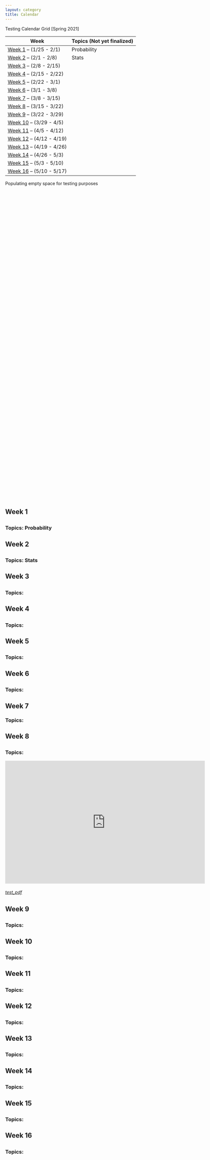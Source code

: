 ```yaml
---
layout: category
title: Calendar
---
```


Testing Calendar Grid [Spring 2021]
<div class = "Calendar-Grid">
    <table>
        <thead>
          <tr>
            <th>Week</th>
            <th>Topics (Not yet finalized)</th>
          </tr>
        </thead>
        <tbody>
          <tr>
            <td><a href="#Week1">Week 1</a> &ndash; (1/25 - 2/1)</td>
            <td>Probability</td>
          </tr>
          <tr>
            <td><a href="#Week2">Week 2</a> &ndash; (2/1 - 2/8)</td>
            <td>Stats</td>
          </tr>
          <tr>
            <td><a href="#Week3">Week 3</a> &ndash; (2/8 - 2/15)</td>
            <td></td>
          </tr>
          <tr>
            <td><a href="#Week4">Week 4</a> &ndash; (2/15 - 2/22)</td>
            <td></td>
          </tr>
          <tr>
            <td><a href="#Week5">Week 5</a> &ndash; (2/22 - 3/1)</td>
            <td></td>
          </tr>
          <tr>
            <td><a href="#Week6">Week 6</a> &ndash; (3/1 - 3/8)</td>
            <td></td>
          </tr>
          <tr>
            <td><a href="#Week7">Week 7</a> &ndash; (3/8 - 3/15)</td>
            <td></td>
          </tr>
          <tr>
            <td><a href="#Week8">Week 8</a> &ndash; (3/15 - 3/22)</td>
            <td></td>
          </tr>
          <tr>
            <td><a href="#Week9">Week 9</a> &ndash; (3/22 - 3/29)</td>
            <td></td>
          </tr>
          <tr>
            <td><a href="#Week10">Week 10</a> &ndash; (3/29 - 4/5)</td>
            <td></td>
          </tr>
          <tr>
            <td><a href="#Week11">Week 11</a> &ndash; (4/5 - 4/12)</td>
            <td></td>
          </tr>
          <tr>
            <td><a href="#Week12">Week 12</a> &ndash; (4/12 - 4/19)</td>
            <td></td>
          </tr>
          <tr>
            <td><a href="#Week13">Week 13</a> &ndash; (4/19 - 4/26)</td>
            <td></td>
          </tr>
          <tr>
            <td><a href="#Week14">Week 14</a> &ndash; (4/26 - 5/3)</td>
            <td></td>
          </tr>
          <tr>
            <td><a href="#Week15">Week 15</a> &ndash; (5/3 - 5/10)</td>
            <td></td>
          </tr>
          <tr>
            <td><a href="#Week16">Week 16</a> &ndash; (5/10 - 5/17)</td>
            <td></td>
          </tr> 
        </tbody>
      </table>
    </div>
Populating empty space for testing purposes
<br><br><br><br><br><br><br><br><br><br><br><br><br><br><br><br><br><br><br><br><br><br><br><br><br><br><br><br><br><br>
<br><br><br><br><br><br><br><br><br><br><br><br><br><br><br><br><br><br><br><br><br><br><br><br><br><br><br><br><br><br>

<h2 id = "Week1"> Week 1 <h2>
<h3> Topics: Probability</h3>

<h2 id = "Week2"> Week 2 <h2>
<h3> Topics: Stats</h3>

<h2 id = "Week3"> Week 3 <h2>
<h3> Topics: </h3>

<h2 id = "Week4"> Week 4 <h2>
<h3> Topics: </h3>

<h2 id = "Week5"> Week 5 <h2>
<h3> Topics: </h3>

<h2 id = "Week6"> Week 6 <h2>
<h3> Topics: </h3>

<h2 id = "Week7"> Week 7<h3> Topics: </h3>
 <h2>

<h2 id = "Week8"> Week 8 <h2>
<h3> Topics: </h3>

<iframe id="kmsembed-1_0dxz953f" width="640" height="394" src="https://mediaspace.illinois.edu/embed/secure/iframe/entryId/1_0dxz953f/uiConfId/26883701" class="kmsembed" allowfullscreen webkitallowfullscreen mozAllowFullScreen allow="autoplay *; fullscreen *; encrypted-media *" referrerPolicy="no-referrer-when-downgrade" sandbox="allow-forms allow-same-origin allow-scripts allow-top-navigation allow-pointer-lock allow-popups allow-modals allow-orientation-lock allow-popups-to-escape-sandbox allow-presentation allow-top-navigation-by-user-activation" frameborder="0" title="Kaltura Player"></iframe>

<h6><a href="https://stat400.github.io/PDFs/test/test.pdf" target="_blank">test_pdf</a></h6>

<h2 id = "Week9"> Week 9 <h2>
<h3> Topics: </h3>

<h2 id = "Week10"> Week 10 <h2>
<h3> Topics: </h3>

<h2 id = "Week11"> Week 11 <h2>
<h3> Topics: </h3>

<h2 id = "Week12"> Week 12 <h2>
<h3> Topics: </h3>

<h2 id = "Week13"> Week 13 <h2>
<h3> Topics: </h3>

<h2 id = "Week14"> Week 14 <h2>
<h3> Topics: </h3>

<h2 id = "Week15"> Week 15 <h2>
<h3> Topics: </h3>

<h2 id = "Week16"> Week 16 <h2>
<h3> Topics: </h3>
